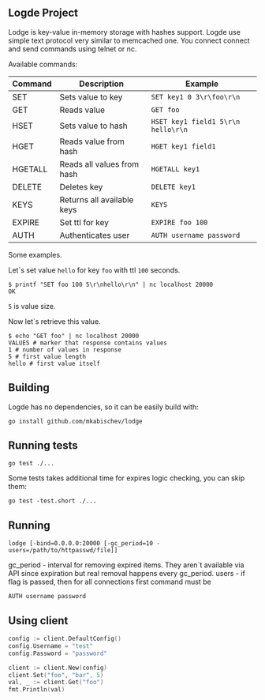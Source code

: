 Logde Project
---

Lodge is key-value in-memory storage with hashes support.
Logde use simple text protocol very similar to memcached one. You connect connect and send commands using telnet or nc.

Available commands:

| Command | Description                | Example                                  |
|---------|----------------------------|------------------------------------------|
| SET     | Sets value to key          | ```SET key1 0 3\r\foo\r\n```             |
| GET     | Reads value                | ```GET foo```                            |
| HSET    | Sets value to hash         | ```HSET key1 field1 5\r\n hello\r\n```   |
| HGET    | Reads value from hash      | ```HGET key1 field1```                   |
| HGETALL | Reads all values from hash | ```HGETALL key1```                       |
| DELETE  | Deletes key                | ```DELETE key1```                        |
| KEYS    | Returns all available keys | ```KEYS```                               |
| EXPIRE  | Set ttl for key	           | ```EXPIRE foo 100```                     |
| AUTH    | Authenticates user         | ```AUTH username password```             |



Some examples.

Let\`s set value `hello` for key `foo` with ttl `100` seconds.

```
$ printf "SET foo 100 5\r\nhello\r\n" | nc localhost 20000
OK
```
 `5` is value size.


Now let\`s retrieve this value.
```
$ echo "GET foo" | nc localhost 20000
VALUES # marker that response contains values
1 # number of values in response
5 # first value length
hello # first value itself
```

## Building

Logde has no dependencies, so it can be easily build with:
```
go install github.com/mkabischev/lodge
```

## Running tests

```
go test ./...
```

Some tests takes additional time for expires logic checking, you can skip them:
```
go test -test.short ./...
```

## Running
```
lodge [-bind=0.0.0.0:20000 [-gc_period=10 -users=/path/to/httpasswd/file]]
```
gc_period - interval for removing expired items. They aren`t available via API since expiration but real removal happens every gc_period.
users - if flag is passed, then for all connections first command must be
```
AUTH username password
```

## Using client
```go
config := client.DefaultConfig()
config.Username = "test"
config.Password = "password"

client := client.New(config)
client.Set("foo", "bar", 5)
val, _ := client.Get("foo")
fmt.Println(val)
```

